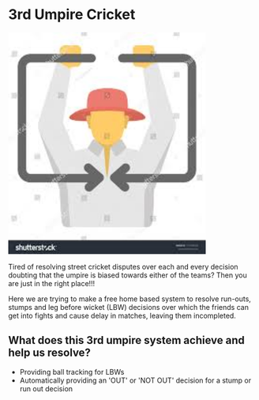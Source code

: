 # 3rd Umpire Cricket

<img src="umpire.jpeg" width=400>

Tired of resolving street cricket disputes over each and every decision doubting that the umpire is biased towards either of the teams? Then you are just in the right place!!!

Here we are trying to make a free home based system to resolve run-outs, stumps and leg before wicket (LBW) decisions over which the friends can get into fights and cause delay in matches, leaving them incompleted.

## What does this 3rd umpire system achieve and help us resolve?

* Providing ball tracking for LBWs
* Automatically providing an 'OUT' or 'NOT OUT' decision for a stump or run out decision


